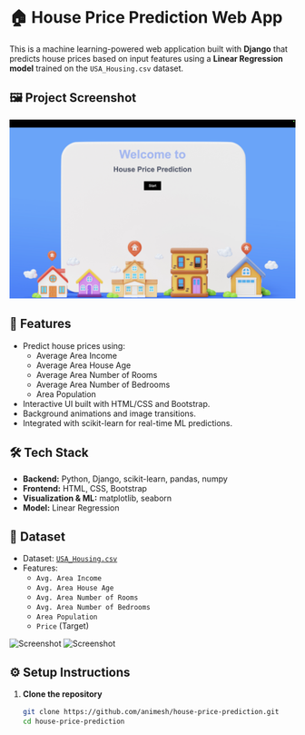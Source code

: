# 🏠 House Price Prediction Web App

This is a machine learning-powered web application built with **Django** that predicts house prices based on input features using a **Linear Regression model** trained on the `USA_Housing.csv` dataset.

## 🖼️ Project Screenshot

![House Price Prediction Screenshot](HousePricePrediction/house_price_pred/static/ss1.png)

## 🚀 **Features**

- Predict house prices using:
  - Average Area Income
  - Average Area House Age
  - Average Area Number of Rooms
  - Average Area Number of Bedrooms
  - Area Population
- Interactive UI built with HTML/CSS and Bootstrap.
- Background animations and image transitions.
- Integrated with scikit-learn for real-time ML predictions.

## 🛠️ **Tech Stack**

- **Backend:** Python, Django, scikit-learn, pandas, numpy
- **Frontend:** HTML, CSS, Bootstrap
- **Visualization & ML:** matplotlib, seaborn
- **Model:** Linear Regression

## 📁 **Dataset**

- Dataset: [`USA_Housing.csv`](https://www.kaggle.com/datasets/serchox/usa-housing)
- Features:
  - `Avg. Area Income`
  - `Avg. Area House Age`
  - `Avg. Area Number of Rooms`
  - `Avg. Area Number of Bedrooms`
  - `Area Population`
  - `Price` (Target)
 
![Screenshot](https://github.com/animesh/HousePricePrediction/house_price_pred/static/ss1.png)
![Screenshot](https://github.com/animesh/HousePricePrediction/house_price_pred/static/ss2.png)




## ⚙️ **Setup Instructions**

1. **Clone the repository**
   ```bash
   git clone https://github.com/animesh/house-price-prediction.git
   cd house-price-prediction
